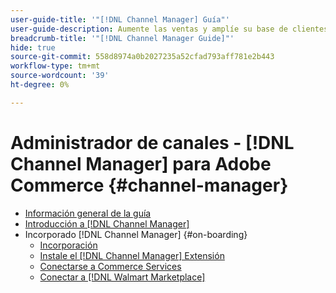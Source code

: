 ```yaml
---
user-guide-title: '"[!DNL Channel Manager] Guía"'
user-guide-description: Aumente las ventas y amplíe su base de clientes integrando Adobe Commerce o Magento Open Source con su [!DNL Walmart Marketplace Seller Central] cuenta.
breadcrumb-title: '"[!DNL Channel Manager Guide]"'
hide: true
source-git-commit: 558d8974a0b2027235a52cfad793aff781e2b443
workflow-type: tm+mt
source-wordcount: '39'
ht-degree: 0%

---
```



# Administrador de canales - [!DNL Channel Manager] para Adobe Commerce {#channel-manager}

- [Información general de la guía](guide-overview.md)
- [Introducción a [!DNL Channel Manager]](overview.md)
- Incorporado [!DNL Channel Manager] {#on-boarding}
   - [Incorporación](onboard.md)
   - [Instale el [!DNL Channel Manager] Extensión](install.md)
   - [Conectarse a Commerce Services](connect.md)
   - [Conectar a [!DNL Walmart Marketplace]](connect-marketplace.md)

